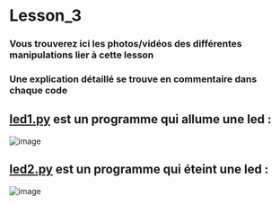 # Lesson_3

### Vous trouverez ici les photos/vidéos des différentes manipulations lier à cette lesson

### Une explication détaillé se trouve en commentaire dans chaque code

## [led1.py](led1.py) est un programme qui allume une led :

![image](https://user-images.githubusercontent.com/125505805/224539894-72d664a4-6694-4bf2-b23b-22b02ee33566.png)


## [led2.py](led2.py) est un programme qui éteint une led :

![image](https://user-images.githubusercontent.com/125505805/224539903-a60d272e-da0a-4b6f-8656-956b0a0c49e3.png)
